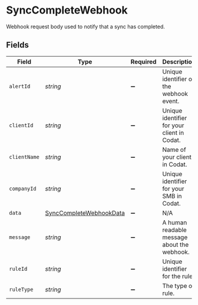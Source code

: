 # SyncCompleteWebhook

Webhook request body used to notify that a sync has completed.


## Fields

| Field                                                                     | Type                                                                      | Required                                                                  | Description                                                               | Example                                                                   |
| ------------------------------------------------------------------------- | ------------------------------------------------------------------------- | ------------------------------------------------------------------------- | ------------------------------------------------------------------------- | ------------------------------------------------------------------------- |
| `alertId`                                                                 | *string*                                                                  | :heavy_minus_sign:                                                        | Unique identifier of the webhook event.                                   |                                                                           |
| `clientId`                                                                | *string*                                                                  | :heavy_minus_sign:                                                        | Unique identifier for your client in Codat.                               |                                                                           |
| `clientName`                                                              | *string*                                                                  | :heavy_minus_sign:                                                        | Name of your client in Codat.                                             |                                                                           |
| `companyId`                                                               | *string*                                                                  | :heavy_minus_sign:                                                        | Unique identifier for your SMB in Codat.                                  | 8a210b68-6988-11ed-a1eb-0242ac120002                                      |
| `data`                                                                    | [SyncCompleteWebhookData](../../models/shared/SyncCompleteWebhookData.md) | :heavy_minus_sign:                                                        | N/A                                                                       |                                                                           |
| `message`                                                                 | *string*                                                                  | :heavy_minus_sign:                                                        | A human readable message about the webhook.                               |                                                                           |
| `ruleId`                                                                  | *string*                                                                  | :heavy_minus_sign:                                                        | Unique identifier for the rule.                                           |                                                                           |
| `ruleType`                                                                | *string*                                                                  | :heavy_minus_sign:                                                        | The type of rule.                                                         |                                                                           |